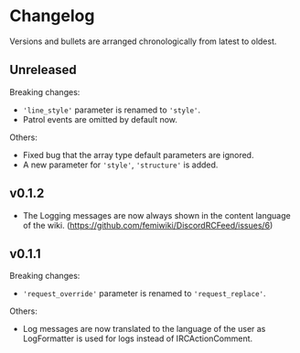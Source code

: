 # Changelog

Versions and bullets are arranged chronologically from latest to oldest.

## Unreleased

Breaking changes:

- `'line_style'` parameter is renamed to `'style'`.
- Patrol events are omitted by default now.

Others:

- Fixed bug that the array type default parameters are ignored.
- A new parameter for `'style'`, `'structure'` is added.

## v0.1.2

- The Logging messages are now always shown in the content language of the wiki. (https://github.com/femiwiki/DiscordRCFeed/issues/6)

## v0.1.1

Breaking changes:

- `'request_override'` parameter is renamed to `'request_replace'`.

Others:

- Log messages are now translated to the language of the user as LogFormatter is used for logs instead of IRCActionComment.
